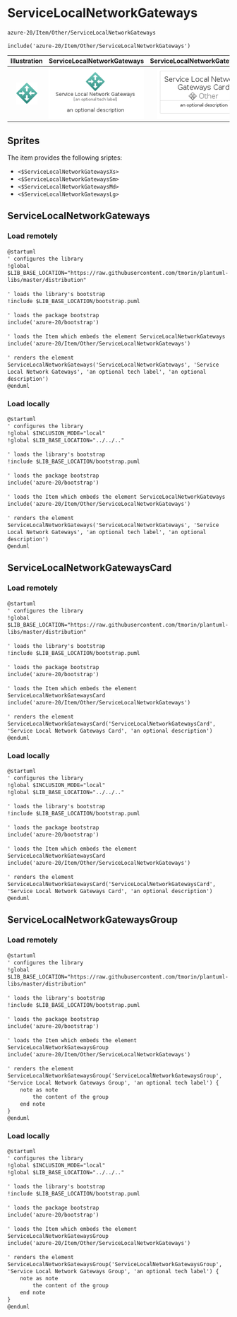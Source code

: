 # ServiceLocalNetworkGateways


```text
azure-20/Item/Other/ServiceLocalNetworkGateways
```

```text
include('azure-20/Item/Other/ServiceLocalNetworkGateways')
```



| Illustration | ServiceLocalNetworkGateways | ServiceLocalNetworkGatewaysCard | ServiceLocalNetworkGatewaysGroup |
| :---: | :---: | :---: | :---: |
| ![illustration for Illustration](../../../azure-20/Item/Other/ServiceLocalNetworkGateways.png) | ![illustration for ServiceLocalNetworkGateways](../../../azure-20/Item/Other/ServiceLocalNetworkGateways.Local.png) | ![illustration for ServiceLocalNetworkGatewaysCard](../../../azure-20/Item/Other/ServiceLocalNetworkGatewaysCard.Local.png) | ![illustration for ServiceLocalNetworkGatewaysGroup](../../../azure-20/Item/Other/ServiceLocalNetworkGatewaysGroup.Local.png) |



## Sprites
The item provides the following sriptes:

- `<$ServiceLocalNetworkGatewaysXs>`
- `<$ServiceLocalNetworkGatewaysSm>`
- `<$ServiceLocalNetworkGatewaysMd>`
- `<$ServiceLocalNetworkGatewaysLg>`





## ServiceLocalNetworkGateways

### Load remotely
```plantuml
@startuml
' configures the library
!global $LIB_BASE_LOCATION="https://raw.githubusercontent.com/tmorin/plantuml-libs/master/distribution"

' loads the library's bootstrap
!include $LIB_BASE_LOCATION/bootstrap.puml

' loads the package bootstrap
include('azure-20/bootstrap')

' loads the Item which embeds the element ServiceLocalNetworkGateways
include('azure-20/Item/Other/ServiceLocalNetworkGateways')

' renders the element
ServiceLocalNetworkGateways('ServiceLocalNetworkGateways', 'Service Local Network Gateways', 'an optional tech label', 'an optional description')
@enduml
```

### Load locally
```plantuml
@startuml
' configures the library
!global $INCLUSION_MODE="local"
!global $LIB_BASE_LOCATION="../../.."

' loads the library's bootstrap
!include $LIB_BASE_LOCATION/bootstrap.puml

' loads the package bootstrap
include('azure-20/bootstrap')

' loads the Item which embeds the element ServiceLocalNetworkGateways
include('azure-20/Item/Other/ServiceLocalNetworkGateways')

' renders the element
ServiceLocalNetworkGateways('ServiceLocalNetworkGateways', 'Service Local Network Gateways', 'an optional tech label', 'an optional description')
@enduml
```

## ServiceLocalNetworkGatewaysCard

### Load remotely
```plantuml
@startuml
' configures the library
!global $LIB_BASE_LOCATION="https://raw.githubusercontent.com/tmorin/plantuml-libs/master/distribution"

' loads the library's bootstrap
!include $LIB_BASE_LOCATION/bootstrap.puml

' loads the package bootstrap
include('azure-20/bootstrap')

' loads the Item which embeds the element ServiceLocalNetworkGatewaysCard
include('azure-20/Item/Other/ServiceLocalNetworkGateways')

' renders the element
ServiceLocalNetworkGatewaysCard('ServiceLocalNetworkGatewaysCard', 'Service Local Network Gateways Card', 'an optional description')
@enduml
```

### Load locally
```plantuml
@startuml
' configures the library
!global $INCLUSION_MODE="local"
!global $LIB_BASE_LOCATION="../../.."

' loads the library's bootstrap
!include $LIB_BASE_LOCATION/bootstrap.puml

' loads the package bootstrap
include('azure-20/bootstrap')

' loads the Item which embeds the element ServiceLocalNetworkGatewaysCard
include('azure-20/Item/Other/ServiceLocalNetworkGateways')

' renders the element
ServiceLocalNetworkGatewaysCard('ServiceLocalNetworkGatewaysCard', 'Service Local Network Gateways Card', 'an optional description')
@enduml
```

## ServiceLocalNetworkGatewaysGroup

### Load remotely
```plantuml
@startuml
' configures the library
!global $LIB_BASE_LOCATION="https://raw.githubusercontent.com/tmorin/plantuml-libs/master/distribution"

' loads the library's bootstrap
!include $LIB_BASE_LOCATION/bootstrap.puml

' loads the package bootstrap
include('azure-20/bootstrap')

' loads the Item which embeds the element ServiceLocalNetworkGatewaysGroup
include('azure-20/Item/Other/ServiceLocalNetworkGateways')

' renders the element
ServiceLocalNetworkGatewaysGroup('ServiceLocalNetworkGatewaysGroup', 'Service Local Network Gateways Group', 'an optional tech label') {
    note as note
        the content of the group
    end note
}
@enduml
```

### Load locally
```plantuml
@startuml
' configures the library
!global $INCLUSION_MODE="local"
!global $LIB_BASE_LOCATION="../../.."

' loads the library's bootstrap
!include $LIB_BASE_LOCATION/bootstrap.puml

' loads the package bootstrap
include('azure-20/bootstrap')

' loads the Item which embeds the element ServiceLocalNetworkGatewaysGroup
include('azure-20/Item/Other/ServiceLocalNetworkGateways')

' renders the element
ServiceLocalNetworkGatewaysGroup('ServiceLocalNetworkGatewaysGroup', 'Service Local Network Gateways Group', 'an optional tech label') {
    note as note
        the content of the group
    end note
}
@enduml
```

